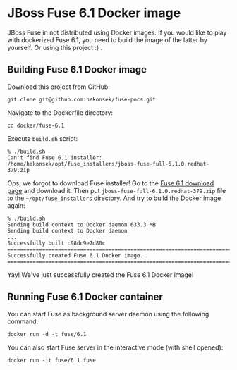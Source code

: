# JBoss Fuse 6.1 Docker image


JBoss Fuse in not distributed using Docker images. If you would like to play with dockerized Fuse 6.1, you need
to build the image of the latter by yourself. Or using this project :) .

## Building Fuse 6.1 Docker image

Download this project from GitHub:

    git clone git@github.com:hekonsek/fuse-pocs.git

Navigate to the Dockerfile directory:

    cd docker/fuse-6.1

Execute `build.sh` script:

    % ./build.sh
    Can't find Fuse 6.1 installer: /home/hekonsek/opt/fuse_installers/jboss-fuse-full-6.1.0.redhat-379.zip

Ops, we forgot to download Fuse installer! Go to the
[Fuse 6.1 download page](https://access.redhat.com/jbossnetwork/restricted/softwareDetail.html?softwareId=29253&product=jboss.fuse&version=6.1.0&downloadType=distributions)
and download it. Then put `jboss-fuse-full-6.1.0.redhat-379.zip` file to the `~/opt/fuse_installers` directory. And
try to build the Docker image again:

    % ./build.sh
    Sending build context to Docker daemon 633.3 MB
    Sending build context to Docker daemon
    ...
    Successfully built c98dc9e7d80c
    ==================================================================================================
    Successfully created Fuse 6.1 Docker image.
    ==================================================================================================

Yay! We've just successfully created the Fuse 6.1 Docker image!

## Running Fuse 6.1 Docker container

You can start Fuse as background server daemon using the following command:

    docker run -d -t fuse/6.1

You can also start Fuse server in the interactive mode (with shell opened):

    docker run -it fuse/6.1 fuse
